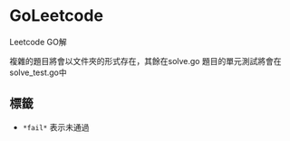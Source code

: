 # GoLeetcode
Leetcode GO解

複雜的題目將會以文件夾的形式存在，其餘在solve.go
題目的單元測試將會在solve_test.go中


## 標籤
* `*fail*` 表示未通過
